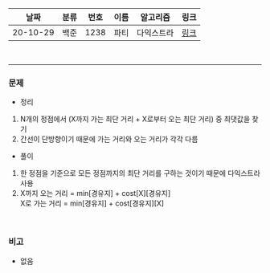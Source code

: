 날짜|분류|번호|이름|알고리즘|링크
-----|-----|-----|-----|-----|----- 
20-10-29|백준|1238|파티|다익스트라|[링크](https://www.acmicpc.net/problem/1238)  

<br/>  

---
  
### 문제
- 정리 
1. N개의 정점에서 (X까지 가는 최단 거리 + X로부터 오는 최단 거리) 중 최댓값을 찾기
2. 간선이 단방향이기 때문에 가는 거리와 오는 거리가 각각 다름


- 풀이  
1. 한 정점을 기준으로 모든 정점까지의 최단 거리를 구하는 것이기 때문에 다익스트라 사용
2. X까지 오는 거리 = min\[경유지\] + cost\[X\]\[경유지\]   
   X로 가는 거리	 = min\[경유지\] + cost\[경유지\]\[X\]
   
<br/>
  
### 비고
- 없움
